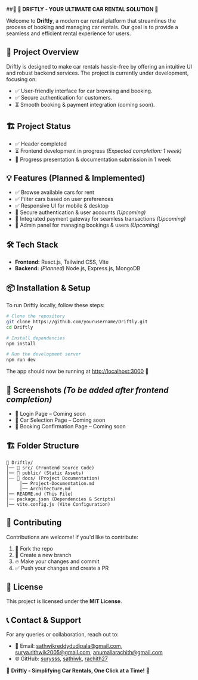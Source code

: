 ##🚗 **🚀 DRIFTLY - YOUR ULTIMATE CAR RENTAL SOLUTION 🚀**

Welcome to **Driftly**, a modern car rental platform that streamlines the process of booking and managing car rentals. Our goal is to provide a seamless and efficient rental experience for users.

## 📌 Project Overview
Driftly is designed to make car rentals hassle-free by offering an intuitive UI and robust backend services. The project is currently under development, focusing on:

- ✅ User-friendly interface for car browsing and booking.
- ✅ Secure authentication for customers.
- ⏳ Smooth booking & payment integration (coming soon).

## 🏗️ Project Status
- ✅ Header completed
- ⏳ Frontend development in progress *(Expected completion: 1 week)*
- 📅 Progress presentation & documentation submission in 1 week

## 💡 Features (Planned & Implemented)
- ✅ Browse available cars for rent
- ✅ Filter cars based on user preferences
- ✅ Responsive UI for mobile & desktop
- 🚀 Secure authentication & user accounts *(Upcoming)*
- 🚀 Integrated payment gateway for seamless transactions *(Upcoming)*
- 🚀 Admin panel for managing bookings & users *(Upcoming)*

## 🛠️ Tech Stack
- **Frontend:** React.js, Tailwind CSS, Vite
- **Backend:** *(Planned)* Node.js, Express.js, MongoDB

## 📦 Installation & Setup
To run Driftly locally, follow these steps:

```sh
# Clone the repository
git clone https://github.com/yourusername/Driftly.git
cd Driftly

# Install dependencies
npm install

# Run the development server
npm run dev
```
The app should now be running at [http://localhost:3000](http://localhost:3000/) 🚀

## 📸 Screenshots *(To be added after frontend completion)*
- 📌 Login Page – Coming soon
- 📌 Car Selection Page – Coming soon
- 📌 Booking Confirmation Page – Coming soon

## 🏗️ Folder Structure
```
📁 Driftly/
│── 📁 src/ (Frontend Source Code)
│── 📁 public/ (Static Assets)
│── 📁 docs/ (Project Documentation)
│    │── Project-Documentation.md
│    │── Architecture.md
│── README.md (This File)
│── package.json (Dependencies & Scripts)
│── vite.config.js (Vite Configuration)
```

## 🚀 Contributing
Contributions are welcome! If you'd like to contribute:

1. 🍴 Fork the repo
2. 🚀 Create a new branch
3. 🔥 Make your changes and commit
4. ✅ Push your changes and create a PR

## 📜 License
This project is licensed under the **MIT License**.

## 📞 Contact & Support
For any queries or collaboration, reach out to:
- 📧 Email: sathwikreddydudipala@gmail.com, surya.rithwik2005@gmail.com, anumallarachith@gmail.com
- 🌐 GitHub: [surysss](https://github.com/surysss), [sathiwk](https://github.com/sathiwk), [rachith27](https://github.com/rachith27)

🔹 **Driftly - Simplifying Car Rentals, One Click at a Time!** 🔹

